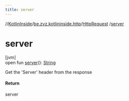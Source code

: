 ```yaml
---
title: server
---
```

//[KotlinInside](../../../index.html)/[be.zvz.kotlininside.http](../index.html)/[HttpRequest](index.html)
/[server](server.html)

# server

[jvm]\
open fun [server](server.html)(): [String](https://docs.oracle.com/javase/7/docs/api/java/lang/String.html)

Get the 'Server' header from the response

#### Return

server




